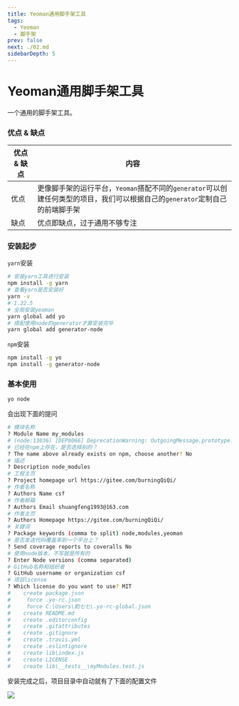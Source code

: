 ```yaml
---
title: Yeoman通用脚手架工具
tags: 
  - Yeoman
  - 脚手架
prev: false
next: ./02.md
sidebarDepth: 5
---
```

# Yeoman通用脚手架工具

一个通用的脚手架工具。
### 优点 & 缺点
优点 & 缺点 | 内容
---|---
优点 | 更像脚手架的运行平台，`Yeoman`搭配不同的`generator`可以创建任何类型的项目，我们可以根据自己的`generator`定制自己的前端脚手架
缺点 | 优点即缺点，过于通用不够专注

### 安装起步
`yarn`安装
```bash
# 安装yarn工具进行安装
npm install -g yarn
# 查看yarn是否安装好
yarn -v
# 1.22.5
# 全局安装yeoman
yarn global add yo
# 搭配使用node的generator才算安装完毕
yarn global add generator-node
```
`npm`安装
```bash
npm install -g yo
npm install -g generator-node
```
### 基本使用

```bash
yo node
```
会出现下面的提问
```bash
# 模块名称
? Module Name my_modules
# (node:13036) [DEP0066] DeprecationWarning: OutgoingMessage.prototype._headers is deprecated
# 已经在npm上存在，是否选择别的？
? The name above already exists on npm, choose another? No
# 描述
? Description node_modules
# 工程主页
? Project homepage url https://gitee.com/burningQiQi/
# 作者名称
? Authors Name csf
# 作者邮箱
? Authors Email shuangfeng1993@163.com
# 作者主页
? Authors Homepage https://gitee.com/burningQiQi/
# 关键词
? Package keywords (comma to split) node,modules,yeoman
# 是否发送代码覆盖率到一个平台上？
? Send coverage reports to coveralls No
# 使用node版本，不写就是所有的
? Enter Node versions (comma separated) 
# GitHub名称和组织者
? GitHub username or organization csf
# 项目license
? Which license do you want to use? MIT
#    create package.json
#     force .yo-rc.json
#     force C:\Users\韵七七\.yo-rc-global.json
#    create README.md
#    create .editorconfig
#    create .gitattributes
#    create .gitignore
#    create .travis.yml
#    create .eslintignore
#    create lib\index.js
#    create LICENSE
#    create lib\__tests__\myModules.test.js

```
安装完成之后，项目目录中自动就有了下面的配置文件

![](https://p3-juejin.byteimg.com/tos-cn-i-k3u1fbpfcp/b505b71b0dcd4c3893bced27dd9f6df1~tplv-k3u1fbpfcp-watermark.image)


